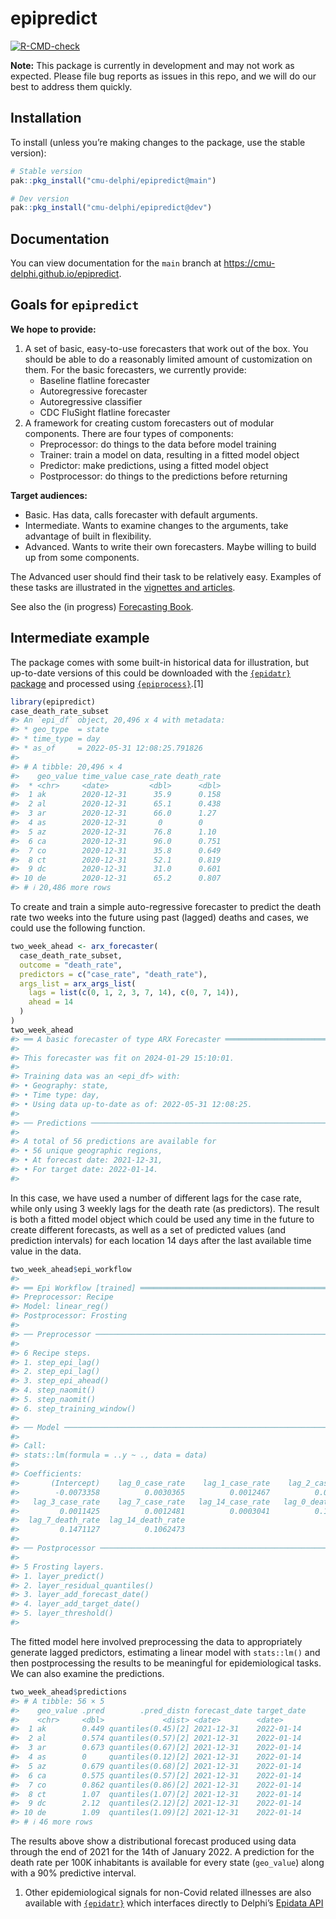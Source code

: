 
<!-- README.md is generated from README.Rmd. Please edit that file -->

# epipredict

<!-- badges: start -->

[![R-CMD-check](https://github.com/cmu-delphi/epipredict/actions/workflows/R-CMD-check.yaml/badge.svg)](https://github.com/cmu-delphi/epipredict/actions/workflows/R-CMD-check.yaml)
<!-- badges: end -->

**Note:** This package is currently in development and may not work as
expected. Please file bug reports as issues in this repo, and we will do
our best to address them quickly.

## Installation

To install (unless you’re making changes to the package, use the stable
version):

``` r
# Stable version
pak::pkg_install("cmu-delphi/epipredict@main")

# Dev version
pak::pkg_install("cmu-delphi/epipredict@dev")
```

## Documentation

You can view documentation for the `main` branch at
<https://cmu-delphi.github.io/epipredict>.

## Goals for `epipredict`

**We hope to provide:**

1.  A set of basic, easy-to-use forecasters that work out of the box.
    You should be able to do a reasonably limited amount of
    customization on them. For the basic forecasters, we currently
    provide:
      - Baseline flatline forecaster
      - Autoregressive forecaster
      - Autoregressive classifier
      - CDC FluSight flatline forecaster
2.  A framework for creating custom forecasters out of modular
    components. There are four types of components:
      - Preprocessor: do things to the data before model training
      - Trainer: train a model on data, resulting in a fitted model
        object
      - Predictor: make predictions, using a fitted model object
      - Postprocessor: do things to the predictions before returning

**Target audiences:**

  - Basic. Has data, calls forecaster with default arguments.
  - Intermediate. Wants to examine changes to the arguments, take
    advantage of built in flexibility.
  - Advanced. Wants to write their own forecasters. Maybe willing to
    build up from some components.

The Advanced user should find their task to be relatively easy. Examples
of these tasks are illustrated in the [vignettes and
articles](https://cmu-delphi.github.io/epipredict).

See also the (in progress) [Forecasting
Book](https://cmu-delphi.github.io/delphi-tooling-book/).

## Intermediate example

The package comes with some built-in historical data for illustration,
but up-to-date versions of this could be downloaded with the
[`{epidatr}` package](https://cmu-delphi.github.io/epidatr/) and
processed using
[`{epiprocess}`](https://cmu-delphi.github.io/epiprocess/).\[1\]

``` r
library(epipredict)
case_death_rate_subset
#> An `epi_df` object, 20,496 x 4 with metadata:
#> * geo_type  = state
#> * time_type = day
#> * as_of     = 2022-05-31 12:08:25.791826
#> 
#> # A tibble: 20,496 × 4
#>    geo_value time_value case_rate death_rate
#>  * <chr>     <date>         <dbl>      <dbl>
#>  1 ak        2020-12-31      35.9      0.158
#>  2 al        2020-12-31      65.1      0.438
#>  3 ar        2020-12-31      66.0      1.27 
#>  4 as        2020-12-31       0        0    
#>  5 az        2020-12-31      76.8      1.10 
#>  6 ca        2020-12-31      96.0      0.751
#>  7 co        2020-12-31      35.8      0.649
#>  8 ct        2020-12-31      52.1      0.819
#>  9 dc        2020-12-31      31.0      0.601
#> 10 de        2020-12-31      65.2      0.807
#> # ℹ 20,486 more rows
```

To create and train a simple auto-regressive forecaster to predict the
death rate two weeks into the future using past (lagged) deaths and
cases, we could use the following function.

``` r
two_week_ahead <- arx_forecaster(
  case_death_rate_subset,
  outcome = "death_rate",
  predictors = c("case_rate", "death_rate"),
  args_list = arx_args_list(
    lags = list(c(0, 1, 2, 3, 7, 14), c(0, 7, 14)),
    ahead = 14
  )
)
two_week_ahead
#> ══ A basic forecaster of type ARX Forecaster ═══════════════════════════════
#> 
#> This forecaster was fit on 2024-01-29 15:10:01.
#> 
#> Training data was an <epi_df> with:
#> • Geography: state,
#> • Time type: day,
#> • Using data up-to-date as of: 2022-05-31 12:08:25.
#> 
#> ── Predictions ─────────────────────────────────────────────────────────────
#> 
#> A total of 56 predictions are available for
#> • 56 unique geographic regions,
#> • At forecast date: 2021-12-31,
#> • For target date: 2022-01-14.
#> 
```

In this case, we have used a number of different lags for the case rate,
while only using 3 weekly lags for the death rate (as predictors). The
result is both a fitted model object which could be used any time in the
future to create different forecasts, as well as a set of predicted
values (and prediction intervals) for each location 14 days after the
last available time value in the data.

``` r
two_week_ahead$epi_workflow
#> 
#> ══ Epi Workflow [trained] ══════════════════════════════════════════════════
#> Preprocessor: Recipe
#> Model: linear_reg()
#> Postprocessor: Frosting
#> 
#> ── Preprocessor ────────────────────────────────────────────────────────────
#> 
#> 6 Recipe steps.
#> 1. step_epi_lag()
#> 2. step_epi_lag()
#> 3. step_epi_ahead()
#> 4. step_naomit()
#> 5. step_naomit()
#> 6. step_training_window()
#> 
#> ── Model ───────────────────────────────────────────────────────────────────
#> 
#> Call:
#> stats::lm(formula = ..y ~ ., data = data)
#> 
#> Coefficients:
#>       (Intercept)    lag_0_case_rate    lag_1_case_rate    lag_2_case_rate  
#>        -0.0073358          0.0030365          0.0012467          0.0009536  
#>   lag_3_case_rate    lag_7_case_rate   lag_14_case_rate   lag_0_death_rate  
#>         0.0011425          0.0012481          0.0003041          0.1351769  
#>  lag_7_death_rate  lag_14_death_rate  
#>         0.1471127          0.1062473
#> 
#> ── Postprocessor ───────────────────────────────────────────────────────────
#> 
#> 5 Frosting layers.
#> 1. layer_predict()
#> 2. layer_residual_quantiles()
#> 3. layer_add_forecast_date()
#> 4. layer_add_target_date()
#> 5. layer_threshold()
#> 
```

The fitted model here involved preprocessing the data to appropriately
generate lagged predictors, estimating a linear model with `stats::lm()`
and then postprocessing the results to be meaningful for epidemiological
tasks. We can also examine the predictions.

``` r
two_week_ahead$predictions
#> # A tibble: 56 × 5
#>    geo_value .pred        .pred_distn forecast_date target_date
#>    <chr>     <dbl>             <dist> <date>        <date>     
#>  1 ak        0.449 quantiles(0.45)[2] 2021-12-31    2022-01-14 
#>  2 al        0.574 quantiles(0.57)[2] 2021-12-31    2022-01-14 
#>  3 ar        0.673 quantiles(0.67)[2] 2021-12-31    2022-01-14 
#>  4 as        0     quantiles(0.12)[2] 2021-12-31    2022-01-14 
#>  5 az        0.679 quantiles(0.68)[2] 2021-12-31    2022-01-14 
#>  6 ca        0.575 quantiles(0.57)[2] 2021-12-31    2022-01-14 
#>  7 co        0.862 quantiles(0.86)[2] 2021-12-31    2022-01-14 
#>  8 ct        1.07  quantiles(1.07)[2] 2021-12-31    2022-01-14 
#>  9 dc        2.12  quantiles(2.12)[2] 2021-12-31    2022-01-14 
#> 10 de        1.09  quantiles(1.09)[2] 2021-12-31    2022-01-14 
#> # ℹ 46 more rows
```

The results above show a distributional forecast produced using data
through the end of 2021 for the 14th of January 2022. A prediction for
the death rate per 100K inhabitants is available for every state
(`geo_value`) along with a 90% predictive interval.

1.  Other epidemiological signals for non-Covid related illnesses are
    also available with
    [`{epidatr}`](https://github.com/cmu-delphi/epidatr) which
    interfaces directly to Delphi’s [Epidata
    API](https://cmu-delphi.github.io/delphi-epidata/)

